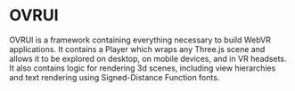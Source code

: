 # OVRUI

OVRUI is a framework containing everything necessary to build WebVR
applications. It contains a Player which wraps any Three.js scene and allows
it to be explored on desktop, on mobile devices, and in VR headsets. It also
contains logic for rendering 3d scenes, including view hierarchies and text
rendering using Signed-Distance Function fonts.
